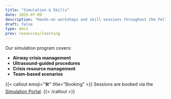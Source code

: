 ```yaml
---
title: "Simulation & Skills"
date: 2025-07-09
description: "Hands-on workshops and skill sessions throughout the Fellowship."
draft: false
type: docs
prev: resources/learning
---
```

Our simulation program covers:

- **Airway crisis management**  
- **Ultrasound-guided procedures**  
- **Crisis resource management**  
- **Team-based scenarios**

{{< callout emoji="🛠️" title="Booking" >}}
Sessions are booked via the [Simulation Portal](/simulation-booking).
{{< /callout >}}

<!--  
- Possible sections:
  ## Workshop calendar
  ## Pre-read materials
  ## Debrief & feedback process  
-->
